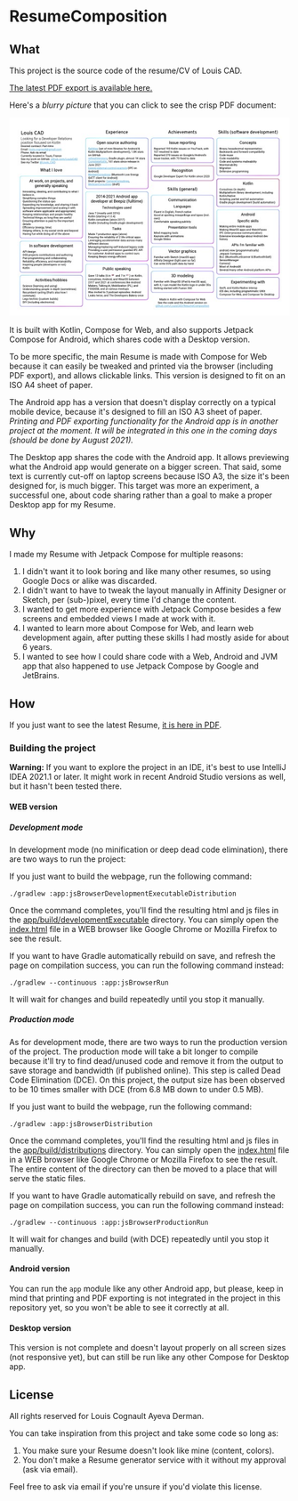 # ResumeComposition

## What

This project is the source code of the resume/CV of Louis CAD.

[The latest PDF export is available here.](Louis%20CAD%20Resume%202021-07-27.pdf)

Here's a _blurry picture_ that you can click to see the crisp PDF document:

[![](Louis%20Resume%202021-07-27.jpg)](Louis%20CAD%20Resume%202021-07-27.pdf)

It is built with Kotlin, Compose for Web, and also supports Jetpack Compose for Android, which shares code with a Desktop version.

To be more specific, the main Resume is made with Compose for Web because it can easily be tweaked and printed via the browser (including PDF export), and allows clickable links. This version is designed to fit on an ISO A4 sheet of paper.

The Android app has a version that doesn't display correctly on a typical mobile device, because it's designed to fill an ISO A3 sheet of paper. _Printing and PDF exporting functionality for the Android app is in another project at the moment. It will be integrated in this one in the coming days (should be done by August 2021)._

The Desktop app shares the code with the Android app. It allows previewing what the Android app would generate on a bigger screen. That said, some text is currently cut-off on laptop screens because ISO A3, the size it's been designed for, is much bigger. This target was more an experiment, a successful one, about code sharing rather than a goal to make a proper Desktop app for my Resume.

## Why

I made my Resume with Jetpack Compose for multiple reasons:

1. I didn't want it to look boring and like many other resumes, so using Google Docs or alike was discarded.
2. I didn't want to have to tweak the layout manually in Affinity Designer or Sketch, per (sub-)pixel, every time I'd change the content.
3. I wanted to get more experience with Jetpack Compose besides a few screens and embedded views I made at work with it.
4. I wanted to learn more about Compose for Web, and learn web development again, after putting these skills I had mostly aside for about 6 years.
5. I wanted to see how I could share code with a Web, Android and JVM app that also happened to use Jetpack Compose by Google and JetBrains.

## How

If you just want to see the latest Resume, [it is here in PDF](Louis%20CAD%20Resume%202021-07-27.pdf).

### Building the project

**Warning:** If you want to explore the project in an IDE, it's best to use IntelliJ IDEA 2021.1 or later.
It might work in recent Android Studio versions as well, but it hasn't been tested there.

#### WEB version

##### Development mode

In development mode (no minification or deep dead code elimination), there are two ways to run the project:

If you just want to build the webpage, run the following command:
```shell
./gradlew :app:jsBrowserDevelopmentExecutableDistribution
```
Once the command completes, you'll find the resulting html and js files in the [app/build/developmentExecutable](app/build/developmentExecutable) directory.
You can simply open the [index.html](app/build/developmentExecutable/index.html) file in a WEB browser like Google Chrome or Mozilla Firefox to see the result.

If you want to have Gradle automatically rebuild on save, and refresh the page on compilation success, you can run the following command instead:

```shell
./gradlew --continuous :app:jsBrowserRun
```

It will wait for changes and build repeatedly until you stop it manually.

##### Production mode

As for development mode, there are two ways to run the production version of the project.
The production mode will take a bit longer to compile because it'll try to find dead/unused code and remove it from the output to save storage and bandwidth (if published online). This step is called Dead Code Elimination (DCE). On this project, the output size has been observed to be 10 times smaller with DCE (from 6.8 MB down to under 0.5 MB).

If you just want to build the webpage, run the following command:
```shell
./gradlew :app:jsBrowserDistribution
```

Once the command completes, you'll find the resulting html and js files in the [app/build/distributions](app/build/distributions) directory.
You can simply open the [index.html](app/build/distributions/index.html) file in a WEB browser like Google Chrome or Mozilla Firefox to see the result. The entire content of the directory can then be moved to a place that will serve the static files.

If you want to have Gradle automatically rebuild on save, and refresh the page on compilation success, you can run the following command instead:

```shell
./gradlew --continuous :app:jsBrowserProductionRun
```

It will wait for changes and build (with DCE) repeatedly until you stop it manually.

#### Android version

You can run the `app` module like any other Android app, but please, keep in mind that printing and PDF exporting is not integrated in the project in this repository yet, so you won't be able to see it correctly at all.

#### Desktop version

This version is not complete and doesn't layout properly on all screen sizes (not responsive yet), but can still be run like any other Compose for Desktop app.

## License

All rights reserved for Louis Cognault Ayeva Derman.

You can take inspiration from this project and take some code so long as:
1. You make sure your Resume doesn't look like mine (content, colors).
2. You don't make a Resume generator service with it without my approval (ask via email).

Feel free to ask via email if you're unsure if you'd violate this license.
